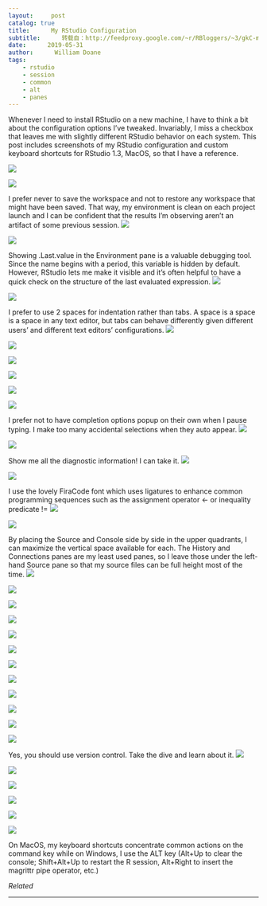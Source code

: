 ```yaml
---
layout:     post
catalog: true
title:      My RStudio Configuration
subtitle:      转载自：http://feedproxy.google.com/~r/RBloggers/~3/gkC-mvNDuWU/
date:      2019-05-31
author:      William Doane
tags:
    - rstudio
    - session
    - common
    - alt
    - panes
---
```








Whenever I need to install RStudio on a new machine, I have to think a bit about the configuration options I’ve tweaked. Invariably, I miss a checkbox that leaves me with slightly different RStudio behavior on each system. This post includes screenshots of my RStudio configuration and custom keyboard shortcuts for RStudio 1.3, MacOS, so that I have a reference.


![](https://i0.wp.com/drdoane.com/wp-content/uploads/2019/05/01-general-basic-1024x1004.png?resize=456%2C447&is-pending-load=1#038;ssl=1)

![](https://i0.wp.com/drdoane.com/wp-content/uploads/2019/05/01-general-basic-1024x1004.png?resize=456%2C447&ssl=1)


I prefer never to save the workspace and not to restore any workspace that might have been saved. That way, my environment is clean on each project launch and I can be confident that the results I’m observing aren’t an artifact of some previous session.
![](https://i1.wp.com/drdoane.com/wp-content/uploads/2019/05/02-general-advanced-1024x1004.png?resize=456%2C447&is-pending-load=1#038;ssl=1)

![](https://i1.wp.com/drdoane.com/wp-content/uploads/2019/05/02-general-advanced-1024x1004.png?resize=456%2C447&ssl=1)


Showing .Last.value in the Environment pane is a valuable debugging tool. Since the name begins with a period, this variable is hidden by default. However, RStudio lets me make it visible and it’s often helpful to have a quick check on the structure of the last evaluated expression.
![](https://i2.wp.com/drdoane.com/wp-content/uploads/2019/05/03-code-editing-1024x1004.png?resize=456%2C447&is-pending-load=1#038;ssl=1)

![](https://i2.wp.com/drdoane.com/wp-content/uploads/2019/05/03-code-editing-1024x1004.png?resize=456%2C447&ssl=1)


I prefer to use 2 spaces for indentation rather than tabs. A space is a space is a space in any text editor, but tabs can behave differently given different users’ and different text editors’ configurations.
![](https://i1.wp.com/drdoane.com/wp-content/uploads/2019/05/04-code-display-1024x1004.png?resize=456%2C447&is-pending-load=1#038;ssl=1)

![](https://i1.wp.com/drdoane.com/wp-content/uploads/2019/05/04-code-display-1024x1004.png?resize=456%2C447&ssl=1)

![](https://i0.wp.com/drdoane.com/wp-content/uploads/2019/05/05-code-saving-1024x1004.png?resize=456%2C447&is-pending-load=1#038;ssl=1)

![](https://i0.wp.com/drdoane.com/wp-content/uploads/2019/05/05-code-saving-1024x1004.png?resize=456%2C447&ssl=1)

![](https://i2.wp.com/drdoane.com/wp-content/uploads/2019/05/06-code-compelation-1024x1004.png?resize=456%2C447&is-pending-load=1#038;ssl=1)

![](https://i2.wp.com/drdoane.com/wp-content/uploads/2019/05/06-code-compelation-1024x1004.png?resize=456%2C447&ssl=1)


I prefer not to have completion options popup on their own when I pause typing. I make too many accidental selections when they auto appear.
![](https://i0.wp.com/drdoane.com/wp-content/uploads/2019/05/07-code-diagnostics-1024x1004.png?resize=456%2C447&is-pending-load=1#038;ssl=1)

![](https://i0.wp.com/drdoane.com/wp-content/uploads/2019/05/07-code-diagnostics-1024x1004.png?resize=456%2C447&ssl=1)


Show me all the diagnostic information! I can take it. 
![](https://i0.wp.com/drdoane.com/wp-content/uploads/2019/05/08-appearance-1024x1006.png?resize=456%2C448&is-pending-load=1#038;ssl=1)

![](https://i0.wp.com/drdoane.com/wp-content/uploads/2019/05/08-appearance-1024x1006.png?resize=456%2C448&ssl=1)


I use the lovely FiraCode font which uses ligatures to enhance common programming sequences such as the assignment operator <- or inequality predicate !=
![](https://i2.wp.com/drdoane.com/wp-content/uploads/2019/05/09-pane-layout-1024x1004.png?resize=456%2C447&is-pending-load=1#038;ssl=1)

![](https://i2.wp.com/drdoane.com/wp-content/uploads/2019/05/09-pane-layout-1024x1004.png?resize=456%2C447&ssl=1)


By placing the Source and Console side by side in the upper quadrants, I can maximize the vertical space available for each. The History and Connections panes are my least used panes, so I leave those under the left-hand Source pane so that my source files can be full height most of the time.
![](https://i2.wp.com/drdoane.com/wp-content/uploads/2019/05/10-packages-management-1024x1004.png?resize=456%2C447&is-pending-load=1#038;ssl=1)

![](https://i2.wp.com/drdoane.com/wp-content/uploads/2019/05/10-packages-management-1024x1004.png?resize=456%2C447&ssl=1)

![](https://i1.wp.com/drdoane.com/wp-content/uploads/2019/05/11-packages-development-1024x1004.png?resize=456%2C447&is-pending-load=1#038;ssl=1)

![](https://i1.wp.com/drdoane.com/wp-content/uploads/2019/05/11-packages-development-1024x1004.png?resize=456%2C447&ssl=1)

![](https://i1.wp.com/drdoane.com/wp-content/uploads/2019/05/12-r-markdown-1024x1004.png?resize=456%2C447&is-pending-load=1#038;ssl=1)

![](https://i1.wp.com/drdoane.com/wp-content/uploads/2019/05/12-r-markdown-1024x1004.png?resize=456%2C447&ssl=1)

![](https://i0.wp.com/drdoane.com/wp-content/uploads/2019/05/13-sweave-1024x1004.png?resize=456%2C447&is-pending-load=1#038;ssl=1)

![](https://i0.wp.com/drdoane.com/wp-content/uploads/2019/05/13-sweave-1024x1004.png?resize=456%2C447&ssl=1)

![](https://i0.wp.com/drdoane.com/wp-content/uploads/2019/05/14-spelling-1024x1004.png?resize=456%2C447&is-pending-load=1#038;ssl=1)

![](https://i0.wp.com/drdoane.com/wp-content/uploads/2019/05/14-spelling-1024x1004.png?resize=456%2C447&ssl=1)

![](https://i2.wp.com/drdoane.com/wp-content/uploads/2019/05/15-git-svn-1024x1004.png?resize=456%2C447&is-pending-load=1#038;ssl=1)

![](https://i2.wp.com/drdoane.com/wp-content/uploads/2019/05/15-git-svn-1024x1004.png?resize=456%2C447&ssl=1)


Yes, you should use version control. Take the dive and learn about it.
![](https://i2.wp.com/drdoane.com/wp-content/uploads/2019/05/16-publishing-1024x1005.png?resize=456%2C448&is-pending-load=1#038;ssl=1)

![](https://i2.wp.com/drdoane.com/wp-content/uploads/2019/05/16-publishing-1024x1005.png?resize=456%2C448&ssl=1)

![](https://i2.wp.com/drdoane.com/wp-content/uploads/2019/05/17-terminal-1024x1004.png?resize=456%2C447&is-pending-load=1#038;ssl=1)

![](https://i2.wp.com/drdoane.com/wp-content/uploads/2019/05/17-terminal-1024x1004.png?resize=456%2C447&ssl=1)

![](https://i2.wp.com/drdoane.com/wp-content/uploads/2019/05/18-keyboard-custom-shortcuts-1024x724.png?resize=456%2C322&is-pending-load=1#038;ssl=1)

![](https://i2.wp.com/drdoane.com/wp-content/uploads/2019/05/18-keyboard-custom-shortcuts-1024x724.png?resize=456%2C322&ssl=1)


On MacOS, my keyboard shortcuts concentrate common actions on the command key while on Windows, I use the ALT key (Alt+Up to clear the console; Shift+Alt+Up to restart the R session, Alt+Right to insert the magrittr pipe operator, etc.)


*Related*







---
